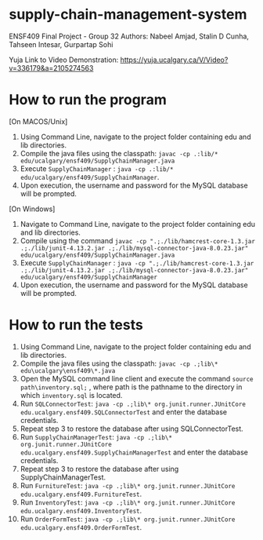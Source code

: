 # supply-chain-management-system
ENSF409 Final Project - Group 32
Authors: Nabeel Amjad, Stalin D Cunha, Tahseen Intesar, Gurpartap Sohi

Yuja Link to Video Demonstration: https://yuja.ucalgary.ca/V/Video?v=336179&a=2105274563

# How to run the program

[On MACOS/Unix]
1. Using Command Line, navigate to the project folder containing edu and lib directories.
2. Compile the java files using the classpath: `javac -cp .:lib/* edu/ucalgary/ensf409/SupplyChainManager.java`
3. Execute `SupplyChainManager` : `java -cp .:lib/* edu/ucalgary/ensf409/SupplyChainManager`.
4. Upon execution, the username and password for the MySQL database will be prompted.

[On Windows]
1. Navigate to Command Line, navigate to the project folder containing edu and lib directories.
2. Compile using the command `javac -cp ".;./lib/hamcrest-core-1.3.jar .;./lib/junit-4.13.2.jar .;./lib/mysql-connector-java-8.0.23.jar" edu/ucalgary/ensf409/SupplyChainManager.java`
3. Execute `SupplyChainManager` :  `java -cp ".;./lib/hamcrest-core-1.3.jar .;./lib/junit-4.13.2.jar .;./lib/mysql-connector-java-8.0.23.jar" edu/ucalgary/ensf409/SupplyChainManager`
4. Upon execution, the username and password for the MySQL database will be prompted.

# How to run the tests
1. Using Command Line, navigate to the project folder containing edu and lib directories.
2. Compile the java files using the classpath: `javac -cp .;lib\* edu\ucalgary\ensf409\*.java`
3. Open the MySQL command line client and execute the command `source path\inventory.sql;` ,
where path is the pathname to the directory in which `inventory.sql` is located.
4. Run `SQLConnectorTest`: `java -cp .;lib\* org.junit.runner.JUnitCore edu.ucalgary.ensf409.SQLConnectorTest` and enter the database credentials.
5. Repeat step 3 to restore the database after using SQLConnectorTest.
6. Run `SupplyChainManagerTest`: `java -cp .;lib\* org.junit.runner.JUnitCore
edu.ucalgary.ensf409.SupplyChainManagerTest` and enter the database credentials.
7. Repeat step 3 to restore the database after using SupplyChainManagerTest.
8. Run `FurnitureTest`: `java -cp .;lib\* org.junit.runner.JUnitCore edu.ucalgary.ensf409.FurnitureTest`.
9. Run `InventoryTest`: `java -cp .;lib\* org.junit.runner.JUnitCore edu.ucalgary.ensf409.InventoryTest`.
10. Run `OrderFormTest`: `java -cp .;lib\* org.junit.runner.JUnitCore edu.ucalgary.ensf409.OrderFormTest`.

